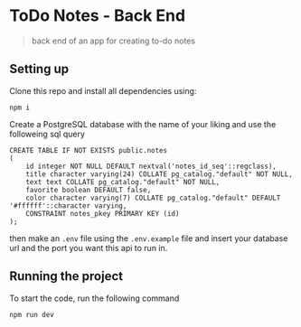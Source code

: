 # ToDo Notes - Back End

> back end of an app for creating to-do notes

## Setting up

Clone this repo and install all dependencies using:
```
npm i
```
Create a PostgreSQL database with the name of your liking and use the followeing sql query
```
CREATE TABLE IF NOT EXISTS public.notes
(
    id integer NOT NULL DEFAULT nextval('notes_id_seq'::regclass),
    title character varying(24) COLLATE pg_catalog."default" NOT NULL,
    text text COLLATE pg_catalog."default" NOT NULL,
    favorite boolean DEFAULT false,
    color character varying(7) COLLATE pg_catalog."default" DEFAULT '#ffffff'::character varying,
    CONSTRAINT notes_pkey PRIMARY KEY (id)
);
```
then make an `.env` file using the `.env.example` file and insert your database url and the port you want this api to run in.

## Running the project

To start the code, run the following command

```
npm run dev
```